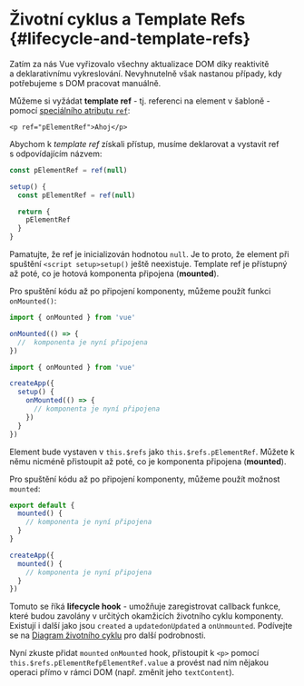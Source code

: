 # Životní cyklus a Template Refs {#lifecycle-and-template-refs}

Zatím za nás Vue vyřizovalo všechny aktualizace DOM díky reaktivitě a&nbsp;deklarativnímu vykreslování. Nevyhnutelně však nastanou případy, kdy potřebujeme s DOM pracovat manuálně.

Můžeme si vyžádat **template ref** - tj. referenci na element v šabloně - pomocí <a target="_blank" href="/api/built-in-special-attributes.html#ref">speciálního atributu `ref`</a>:

```vue-html
<p ref="pElementRef">Ahoj</p>
```

<div class="composition-api">

Abychom k _template ref_ získali přístup, musíme deklarovat<span class="html"> a vystavit</span> ref s&nbsp;odpovídajícím názvem:

<div class="sfc">

```js
const pElementRef = ref(null)
```

</div>
<div class="html">

```js
setup() {
  const pElementRef = ref(null)

  return {
    pElementRef
  }
}
```

</div>

Pamatujte, že ref je inicializován hodnotou `null`. Je to proto, že element při spuštění <span class="sfc">`<script setup>`</span><span class="html">`setup()`</span> ještě neexistuje. Template ref je přístupný až poté, co je hotová komponenta připojena (**mounted**).

Pro spuštění kódu až po připojení komponenty, můžeme použít funkci `onMounted()`:

<div class="sfc">

```js
import { onMounted } from 'vue'

onMounted(() => {
  //  komponenta je nyní připojena
})
```

</div>
<div class="html">

```js
import { onMounted } from 'vue'

createApp({
  setup() {
    onMounted(() => {
      // komponenta je nyní připojena
    })
  }
})
```

</div>
</div>

<div class="options-api">

Element bude vystaven v `this.$refs` jako `this.$refs.pElementRef`. Můžete k němu nicméně přistoupit až poté, co je komponenta připojena (**mounted**).

Pro spuštění kódu až po připojení komponenty, můžeme použít možnost `mounted`:

<div class="sfc">

```js
export default {
  mounted() {
    // komponenta je nyní připojena
  }
}
```

</div>
<div class="html">

```js
createApp({
  mounted() {
    // komponenta je nyní připojena
  }
})
```

</div>
</div>

Tomuto se říká **lifecycle hook** - umožňuje zaregistrovat callback funkce, které budou zavolány v určitých okamžicích životního cyklu komponenty. Existují i další jako jsou <span class="options-api">`created` a `updated`</span><span class="composition-api">`onUpdated` a `onUnmounted`</span>. Podívejte se&nbsp;na <a target="_blank" href="/guide/essentials/lifecycle.html#lifecycle-diagram">Diagram životního cyklu</a> pro další podrobnosti.

Nyní zkuste přidat <span class="options-api"> `mounted`</span><span class="composition-api"> `onMounted`</span> hook, přistoupit k `<p>` pomocí <span class="options-api">`this.$refs.pElementRef`</span><span class="composition-api">`pElementRef.value`</span> a provést nad ním nějakou operaci přímo v&nbsp;rámci DOM (např. změnit jeho `textContent`).
